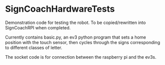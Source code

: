 # SignCoachHardwareTests
Demonstration code for testing the robot. To be copied/rewritten into SignCoachRPI when completed.

Currently contains basic.py, an ev3 python program that sets a home position with the touch sensor, then cycles through the signs corresponding to different classes of letter.

The socket code is for connection between the raspberry pi and the ev3s.

